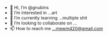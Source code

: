 - 👋 Hi, I’m @gnubins
- 👀 I’m interested in ...art
- 🌱 I’m currently learning ...multiple shit
- 💞️ I’m looking to collaborate on ...
- 📫 How to reach me ...mewm420@gmail.com

<!---
gnubins/gnubins is a ✨ special ✨ repository because its `README.md` (this file) appears on your GitHub profile.
You can click the Preview link to take a look at your changes.
--->
